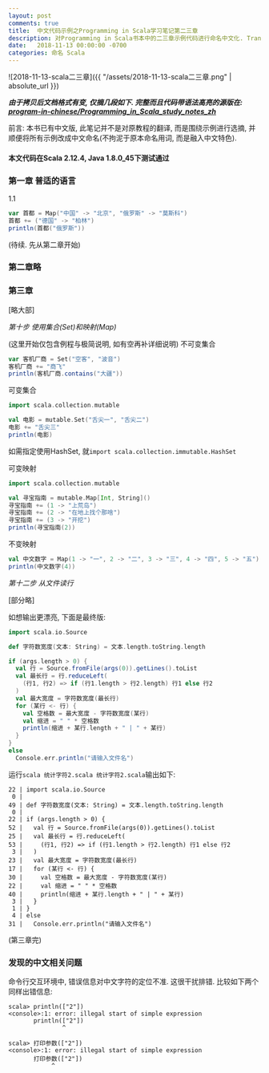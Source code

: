 ```yaml
---
layout: post
comments: true
title:  中文代码示例之Programming in Scala学习笔记第二三章
description: 对Programming in Scala书本中的二三章示例代码进行命名中文化. Translate identifiers in sample programs to Chinese.
date:   2018-11-13 00:00:00 -0700
categories: 命名 Scala
---
```


![2018-11-13-scala二三章]({{ "/assets/2018-11-13-scala二三章.png" | absolute_url }})

***由于拷贝后文档格式有变, 仅摘几段如下. 完整而且代码带语法高亮的源版在: [program-in-chinese/Programming_in_Scala_study_notes_zh](https://github.com/program-in-chinese/Programming_in_Scala_study_notes_zh)***


前言: 本书已有中文版, 此笔记并不是对原教程的翻译, 而是围绕示例进行选摘, 并顺便将所有示例改成中文命名(不拘泥于原本命名用词, 而是融入中文特色).

#### 本文代码在Scala 2.12.4, Java 1.8.0_45下测试通过
### 第一章 普适的语言

1.1
```scala
var 首都 = Map("中国" -> "北京", "俄罗斯" -> "莫斯科")
首都 += ("德国" -> "柏林")
println(首都("俄罗斯"))
```
(待续. 先从第二章开始)
### 第二章略
### 第三章

[略大部]

*第十步 使用集合(Set)和映射(Map)*

(这里开始仅包含例程与极简说明, 如有空再补详细说明) 不可变集合
```scala
var 客机厂商 = Set("空客", "波音")
客机厂商 += "商飞"
println(客机厂商.contains("大疆"))
```
可变集合
```scala
import scala.collection.mutable

val 电影 = mutable.Set("舌尖一", "舌尖二")
电影 += "舌尖三"
println(电影)
```
如需指定使用HashSet, 就`import scala.collection.immutable.HashSet`

可变映射
```scala
import scala.collection.mutable

val 寻宝指南 = mutable.Map[Int, String]()
寻宝指南 += (1 -> "上荒岛")
寻宝指南 += (2 -> "在地上找个那啥")
寻宝指南 += (3 -> "开挖")
println(寻宝指南(2))
```
不变映射
```scala
val 中文数字 = Map(1 -> "一", 2 -> "二", 3 -> "三", 4 -> "四", 5 -> "五")
println(中文数字(4))
```
*第十二步 从文件读行*

[部分略]

如想输出更漂亮, 下面是最终版:
```scala
import scala.io.Source

def 字符数宽度(文本: String) = 文本.length.toString.length

if (args.length > 0) {
  val 行 = Source.fromFile(args(0)).getLines().toList
  val 最长行 = 行.reduceLeft(
    (行1, 行2) => if (行1.length > 行2.length) 行1 else 行2
  )
  val 最大宽度 = 字符数宽度(最长行)
  for (某行 <- 行) {
    val 空格数 = 最大宽度 - 字符数宽度(某行)
    val 缩进 = " " * 空格数
    println(缩进 + 某行.length + " | " + 某行)
  }
}
else
  Console.err.println("请输入文件名")
```
运行`scala 统计字符2.scala 统计字符2.scala`输出如下:
```
22 | import scala.io.Source
 0 |
49 | def 字符数宽度(文本: String) = 文本.length.toString.length
 0 |
22 | if (args.length > 0) {
52 |   val 行 = Source.fromFile(args(0)).getLines().toList
25 |   val 最长行 = 行.reduceLeft(
53 |     (行1, 行2) => if (行1.length > 行2.length) 行1 else 行2
 3 |   )
23 |   val 最大宽度 = 字符数宽度(最长行)
17 |   for (某行 <- 行) {
30 |     val 空格数 = 最大宽度 - 字符数宽度(某行)
22 |     val 缩进 = " " * 空格数
40 |     println(缩进 + 某行.length + " | " + 某行)
 3 |   }
 1 | }
 4 | else
31 |   Console.err.println("请输入文件名")
```
(第三章完)


### 发现的中文相关问题

命令行交互环境中, 错误信息对中文字符的定位不准. 这很干扰排错. 比较如下两个同样出错信息:
```
scala> println(["2"])
<console>:1: error: illegal start of simple expression
       println(["2"])
               ^

scala> 打印参数(["2"])
<console>:1: error: illegal start of simple expression
       打印参数(["2"])
            ^
```